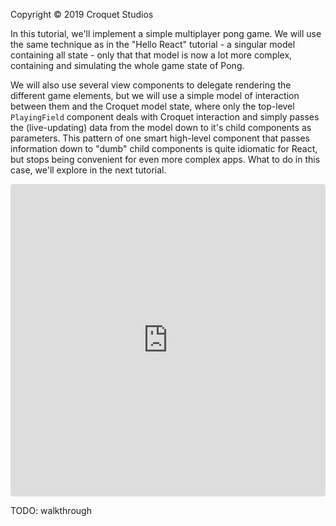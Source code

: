 Copyright © 2019 Croquet Studios

In this tutorial, we'll implement a simple multiplayer pong game. We will use the same technique as in the "Hello React" tutorial - a singular model containing all state - only that that model is now a lot more complex, containing and simulating the whole game state of Pong.

We will also use several view components to delegate rendering the different game elements, but we will use a simple model of interaction between them and the Croquet model state, where only the top-level `PlayingField` component deals with Croquet interaction and simply passes the (live-updating) data from the model down to it's child components as parameters. This pattern of one smart high-level component that passes information down to "dumb" child components is quite idiomatic for React, but stops being convenient for even more complex apps. What to do in this case, we'll explore in the next tutorial.

<iframe
     src="https://codesandbox.io/embed/react-croquet-pong-hifx9?fontsize=14&module=%2Findex.jsx&theme=light"
     style="width:100%; height:500px; border:0; border-radius: 4px; overflow:hidden;"
     title="react croquet pong"
     allow="geolocation; microphone; camera; midi; vr; accelerometer; gyroscope; payment; ambient-light-sensor; encrypted-media; usb"
     sandbox="allow-modals allow-forms allow-popups allow-scripts allow-same-origin"
   ></iframe>

   TODO: walkthrough